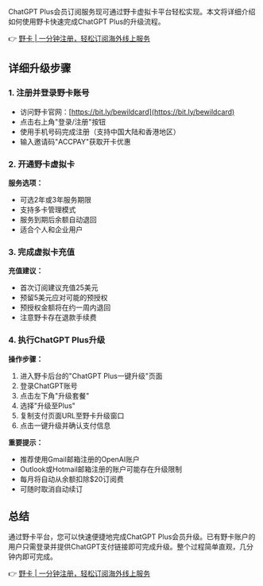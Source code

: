 ChatGPT Plus会员订阅服务现可通过野卡虚拟卡平台轻松实现。本文将详细介绍如何使用野卡快速完成ChatGPT Plus的升级流程。

👉 [野卡 | 一分钟注册，轻松订阅海外线上服务](https://bit.ly/bewildcard)

## **详细升级步骤**

### **1. 注册并登录野卡账号**

- 访问野卡官网：[https://bit.ly/bewildcard](https://bit.ly/bewildcard)
- 点击右上角"登录/注册"按钮
- 使用手机号码完成注册（支持中国大陆和香港地区）
- 输入邀请码"ACCPAY"获取开卡优惠

### **2. 开通野卡虚拟卡**

**服务选项：**
- 可选2年或3年服务期限
- 支持多卡管理模式
- 服务到期后余额自动退回
- 适合个人和企业用户

### **3. 完成虚拟卡充值**

**充值建议：**
- 首次订阅建议充值25美元
- 预留5美元应对可能的预授权
- 预授权金额将在约一周内退回
- 注意野卡存在退款手续费

### **4. 执行ChatGPT Plus升级**

**操作步骤：**
1. 进入野卡后台的"ChatGPT Plus一键升级"页面
2. 登录ChatGPT账号
3. 点击左下角"升级套餐"
4. 选择"升级至Plus"
5. 复制支付页面URL至野卡升级窗口
6. 点击一键升级并确认支付信息

**重要提示：**
- 推荐使用Gmail邮箱注册的OpenAI账户
- Outlook或Hotmail邮箱注册的账户可能存在升级限制
- 每月将自动从余额扣除$20订阅费
- 可随时取消自动续订

## **总结**

通过野卡平台，您可以快速便捷地完成ChatGPT Plus会员升级。已有野卡账户的用户只需登录并提供ChatGPT支付链接即可完成升级。整个过程简单直观，几分钟内即可完成。

👉 [野卡 | 一分钟注册，轻松订阅海外线上服务](https://bit.ly/bewildcard)